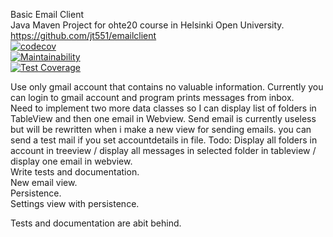 Basic Email Client  
Java Maven Project for ohte20 course in Helsinki Open University.  
https://github.com/jt551/emailclient  
[![<jt551>](https://circleci.com/gh/jt551/emailclient.svg?style=shield)](https://circleci.com/gh/jt551/emailclient)  
[![codecov](https://codecov.io/gh/jt551/emailclient/branch/main/graph/badge.svg?token=SK7PA5BVQN)](https://codecov.io/gh/jt551/emailclient)  
[![Maintainability](https://api.codeclimate.com/v1/badges/2855f35eb5dda00f2b37/maintainability)](https://codeclimate.com/github/jt551/emailclient/maintainability)  
[![Test Coverage](https://api.codeclimate.com/v1/badges/2855f35eb5dda00f2b37/test_coverage)](https://codeclimate.com/github/jt551/emailclient/test_coverage)  

Use only gmail account that contains no valuable information.
Currently you can login to gmail account and program prints messages from inbox.  
Need to implement two more data classes so I can display list of folders in TableView and then one email in Webview.
Send email is currently useless but will be rewritten when i make a new view for sending emails. you can send a test mail if you set accountdetails in file.
Todo:
Display all folders in account in treeview / display all messages in selected folder in tableview / display one email in webview.  
Write tests and documentation.  
New email view.  
Persistence.  
Settings view with persistence.  


Tests and documentation are abit behind.  
